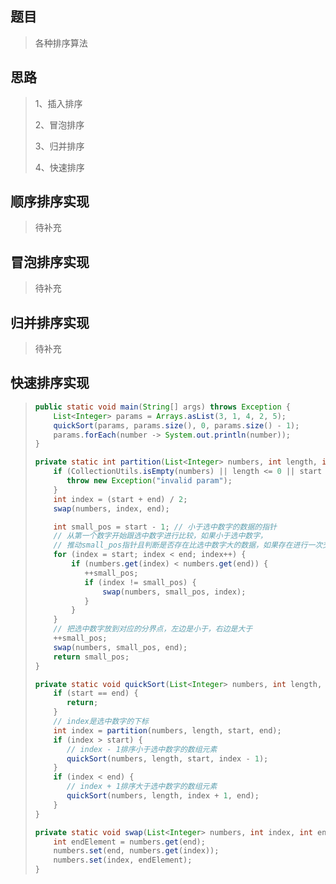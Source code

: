 ## 题目

> 各种排序算法

## 思路

> 1、插入排序
>
> 2、冒泡排序
>
> 3、归并排序
>
> 4、快速排序

## 顺序排序实现

> 待补充

## 冒泡排序实现

> 待补充

## 归并排序实现

> 待补充

## 快速排序实现

> ```java
> public static void main(String[] args) throws Exception {
>     List<Integer> params = Arrays.asList(3, 1, 4, 2, 5);
>     quickSort(params, params.size(), 0, params.size() - 1);
>     params.forEach(number -> System.out.println(number));
> }
> 
> private static int partition(List<Integer> numbers, int length, int start, int end) throws Exception {
>     if (CollectionUtils.isEmpty(numbers) || length <= 0 || start < 0 || end >= length) {
>        throw new Exception("invalid param");
>     }
>     int index = (start + end) / 2;
>     swap(numbers, index, end);
> 
>     int small_pos = start - 1; // 小于选中数字的数据的指针
>     // 从第一个数字开始跟选中数字进行比较，如果小于选中数字，
>     // 推动small_pos指针且判断是否存在比选中数字大的数据，如果存在进行一次交换
>     for (index = start; index < end; index++) {
>         if (numbers.get(index) < numbers.get(end)) {
>            ++small_pos;
>            if (index != small_pos) {
>                swap(numbers, small_pos, index);
>            }
>         }
>     }
>     // 把选中数字放到对应的分界点，左边是小于，右边是大于
>     ++small_pos;
>     swap(numbers, small_pos, end);
>     return small_pos;
> }
> 
> private static void quickSort(List<Integer> numbers, int length, int start, int end) throws Exception {
>     if (start == end) {
>        return;
>     }
>     // index是选中数字的下标
>     int index = partition(numbers, length, start, end);
>     if (index > start) {
>        // index - 1排序小于选中数字的数组元素
>        quickSort(numbers, length, start, index - 1);
>     }
>     if (index < end) {
>        // index + 1排序大于选中数字的数组元素
>        quickSort(numbers, length, index + 1, end);
>     }
> }
> 
> private static void swap(List<Integer> numbers, int index, int end) {
>     int endElement = numbers.get(end);
>     numbers.set(end, numbers.get(index));
>     numbers.set(index, endElement);
> }
> ```

